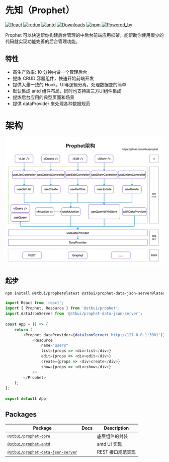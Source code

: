 # 先知（Prophet）

[![React](https://img.shields.io/badge/react-16.10.2-brightgreen.svg?style=square)](https://github.com/facebook/react)
[![redux](https://img.shields.io/badge/redux-4.0.4-brightgreen.svg?style=square)](https://github.com/facebook/react)
[![antd](https://img.shields.io/badge/antd-3.23.6-brightgreen.svg?style=square)](https://github.com/facebook/react)
[![Downloads](https://img.shields.io/npm/dm/@stbui/prophet.svg)](https://npmcharts.com/compare/@stbui/prophet?minimal=true)
[![npm](https://img.shields.io/badge/npm-1.1.0-green.svg?style=flat)](https://github.com/stbui/prophet)
[![Powered_by](https://img.shields.io/badge/Powered_by-stbui-green.svg?style=flat)](https://github.com/stbui/prophet)

Prophet 可以快速帮你构建后台管理的中后台前端应用框架，能帮助你使用很少的代码就实现功能完善的后台管理功能。

## 特性

-   高生产效率: 10 分钟内做一个管理后台
-   提炼 CRUD 容器组件，快速开始前端开发
-   提供大量一致的 Hook，UI与逻辑分离，处理数据变的简单
-   默认集成 antd 组件布局，同时也支持第三方UI组件集成
-   提炼后台应用的典型页面和场景
-   提供 dataProvider 来处理各种数据规范

# 架构

![架构](docs/prophet.png)

## 起步

```bash
npm install @stbui/prophet@latest @stbui/prophet-data-json-server@latest
```

```js
import React from 'react';
import { Prophet, Resource } from '@stbui/prophet';
import dataJsonServer from '@stbui/prophet-data-json-server';

const App = () => {
    return (
        <Prophet dataProvider={dataJsonServer('http://127.0.0.1:3001')}>
            <Resource
                name="users"
                list={props => <div>list</div>}
                edit={props => <div>edit</div>}
                create={props => <div>create</div>}
                show={props => <div>show</div>}
            />
        </Prophet>
    );
};

export default App;
```

## Packages

| Package                                                         | Docs | Description       |
| --------------------------------------------------------------- | ---- | ----------------- |
| [`@stbui/prophet-core`](/packages/core)                         |      | 底层组件的封装    |
| [`@stbui/prophet-antd`](/packages/antd)                         |      | antd UI 实现      |
| [`@stbui/prophet-data-json-server`](/packages/data-json-server) |      | REST 接口规范实现 |
